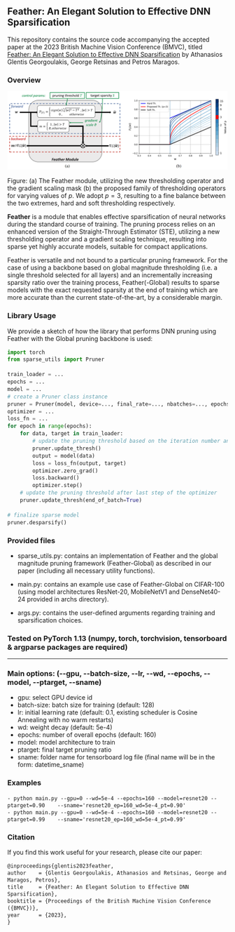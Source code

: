 ## Feather: An Elegant Solution to Effective DNN Sparsification

This repository contains the source code accompanying the accepted paper at the 2023 British Machine Vision Conference (BMVC), titled [Feather: An Elegant Solution to Effective DNN Sparsification](https://arxiv.org/abs/2310.02448) by Athanasios Glentis Georgoulakis, George Retsinas and Petros Maragos.


### Overview

![](figures/feather.png)

Figure: (a) The Feather module, utilizing the new thresholding operator and the gradient scaling mask (b) the proposed family of thresholding operators for varying values of $p$. We adopt $p=3$, resulting to a fine balance between the two extremes, hard and soft thresholding respectively.

**Feather** is a module that enables effective sparsification of neural networks during the standard course of training. The pruning process relies on an enhanced version of the Straight-Through Estimator (STE), utilizing a new thresholding operator and a gradient scaling technique, resulting into sparse yet highly accurate models, suitable for compact applications.

Feather is versatile and not bound to a particular pruning framework. For the case of using a backbone based on global magnitude thresholding (i.e. a single threshold selected for all layers) and an incrementally increasing sparsity ratio over the training process, Feather(-Global) results to sparse models with the exact requested sparsity at the end of training which are more accurate than the current state-of-the-art, by a considerable margin. 


### Library Usage

We provide a sketch of how the library that performs DNN pruning using Feather with the Global pruning backbone is used:

```python
import torch
from sparse_utils import Pruner

train_loader = ...
epochs = ...
model = ...
# create a Pruner class instance
pruner = Pruner(model, device=..., final_rate=..., nbatches=..., epochs=...)
optimizer = ...
loss_fn = ...
for epoch in range(epochs):  
    for data, target in train_loader:
        # update the pruning threshold based on the iteration number and the scheduler used
        pruner.update_thresh()    
        output = model(data)
        loss = loss_fn(output, target)
        optimizer.zero_grad()
        loss.backward()
        optimizer.step()
    # update the pruning threshold after last step of the optimizer
    pruner.update_thresh(end_of_batch=True)

# finalize sparse model
pruner.desparsify()
```


### Provided files

 - sparse_utils.py: contains an implementation of Feather and the global magnitude pruning framework (Feather-Global) as described in our paper (including all necessary utility functions).

 - main.py:  contains an example use case of Feather-Global on CIFAR-100 (using model architectures ResNet-20, MobileNetV1 and DenseNet40-24 provided in archs directory).

 - args.py:  contains the user-defined arguments regarding training and sparsification choices.

### Tested on PyTorch 1.13 (numpy, torch, torchvision, tensorboard & argparse packages are required)

-------------------------------------------------------------------------

### Main  options: (--gpu, --batch-size, --lr, --wd, --epochs, --model, --ptarget, --sname)

 - gpu: select GPU device id
 - batch-size: batch size for training (default: 128)
 - lr: initial learning rate (default: 0.1, existing scheduler is Cosine Annealing with no warm restarts)
 - wd: weight decay (default: 5e-4)
 - epochs: number of overall epochs (default: 160)
 - model: model architecture to train
 - ptarget: final target pruning ratio
 - sname: folder name for tensorboard log file (final name will be in the form: datetime_sname) 


### Examples

    - python main.py --gpu=0 --wd=5e-4 --epochs=160 --model=resnet20 --ptarget=0.90    --sname='resnet20_ep=160_wd=5e-4_pt=0.90'
	- python main.py --gpu=0 --wd=5e-4 --epochs=160 --model=resnet20 --ptarget=0.99    --sname='resnet20_ep=160_wd=5e-4_pt=0.99'

### Citation

If you find this work useful for your research, please cite our paper:
```
@inproceedings{glentis2023feather,
author    = {Glentis Georgoulakis, Athanasios and Retsinas, George and Maragos, Petros},
title     = {Feather: An Elegant Solution to Effective DNN Sparsification},
booktitle = {Proceedings of the British Machine Vision Conference ({BMVC})},
year      = {2023},
}
```
